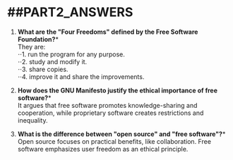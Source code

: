 ##PART2_ANSWERS
========================
1. **What are the "Four Freedoms" defined by the Free Software Foundation?***   
They are:  
⋅⋅1. run the program for any purpose.   
⋅⋅2. study and modify it.    
⋅⋅3. share copies.     
⋅⋅4. improve it and share the improvements.   
  
2. **How does the GNU Manifesto justify the ethical importance of free software?***    
It argues that free software promotes knowledge-sharing and cooperation, while proprietary software creates restrictions and inequality.
   
3. **What is the difference between "open source" and "free software"?***   
Open source focuses on practical benefits, like collaboration. Free software emphasizes user freedom as an ethical principle.   
